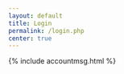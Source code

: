 ```yaml
---
layout: default
title: Login
permalink: /login.php
center: true
---
```


{% include accountmsg.html %}
